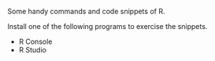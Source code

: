 Some handy commands and code snippets of R.

Install one of the following programs to exercise the snippets.
  - R Console
  - R Studio
